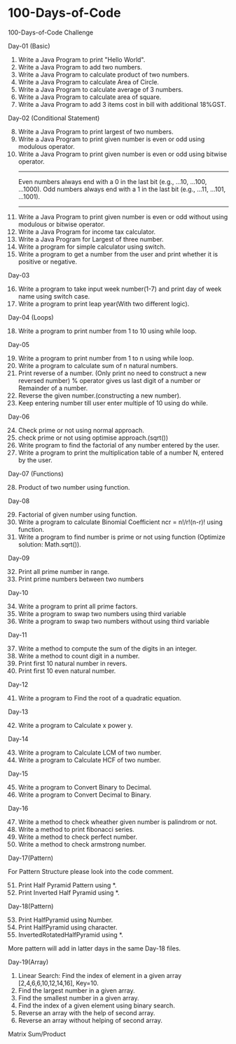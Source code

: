 # 100-Days-of-Code
100-Days-of-Code Challenge 

Day-01 (Basic)
1. Write a Java Program to print "Hello World".
2. Write a Java Program to add two numbers.
3. Write a Java Program to calculate product of two numbers.
4. Write a Java Program to calculate Area of Circle.
5. Write a Java Program to calculate average of 3 numbers.
6. Write a Java Program to calculate area of square.
7. Write a Java Program to add 3 items cost in bill with additional 18%GST.

Day-02 (Conditional Statement)

8. Write a Java Program to print largest of two numbers.
9. Write a Java Program to print given number is even or odd using modulous operator.
10. Write a Java Program to print given number is even or odd using bitwise operator.
    *********************************************************************************
    Even numbers always end with a 0 in the last bit (e.g., ...10, ...100, ...1000).
    Odd numbers always end with a 1 in the last bit (e.g., ...11, ...101, ...1001).
    ***********************************************************************************
11. Write a Java Program to print given number is even or odd without using modulous or bitwise operator.
12. Write a Java Program for income tax calculator.
13. Write a Java Program for Largest of three number.
14. Write a program for simple calculator using switch.
15. Write a program to get a number from the user and print whether it is positive or negative.

Day-03 

16. Write a program to take input week number(1-7) and print day of week name using switch case.
17. Write a program to print leap year(With two different logic).

Day-04 (Loops)

18. Write a program to print number from 1 to 10 using while loop.

Day-05

19. Write a program to print number from 1 to n using while loop.
20. Write a program to calculate sum of n natural numbers.
21. Print reverse of a number. (Only print no need to construct a new reversed number) % operator
     gives us last digit of a number or Remainder of a number.
22. Reverse the given number.(constructing a new number).
23. Keep entering number till user enter multiple of 10 using do while.

Day-06

24. Check prime or not using normal approach.
25. check prime or not using optimise approach.(sqrt())
26. Write program to find the factorial of any number entered by the user.
27. Write a program to print the multiplication table of a number N, entered by the user.

Day-07 (Functions)

28. Product of two number using function.

Day-08 

29. Factorial of given number using function.
30. Write a program to calculate Binomial Coefficient ncr = n!/r!(n-r)! using function.
31. Write a program to find number is prime or not using function (Optimize solution: Math.sqrt()).

Day-09

32. Print all prime number in range.
33. Print prime numbers between two numbers

Day-10

34. Write a program to print all prime factors.
35. Write a program to swap two numbers using third variable
36. Write a program to swap two numbers without using third variable

Day-11

37. Write a method to compute the sum of the digits in an integer.
38. Write a method to count digit in a number.
39. Print first 10 natural number in revers.
40. Print first 10 even natural number.

Day-12

41. Write a program to Find the root of a quadratic equation.

Day-13

42. Write a program to Calculate x power y.

Day-14

43. Write a program to Calculate LCM of two number.
44. Write a program to Calculate HCF of two number.

Day-15

45. Write a program to Convert Binary to Decimal.
46. Write a program to Convert Decimal to Binary.

Day-16

47. Write a method to check wheather given number is palindrom or not.
48. Write a method to print fibonacci series.
49. Write a method to check perfect number.
50. Write a method to check armstrong number.

Day-17(Pattern)

For Pattern Structure please look into the code comment.

51. Print Half Pyramid Pattern using *.
52. Print Inverted Half Pyramid using *. 

Day-18(Pattern)

53. Print HalfPyramid using Number.
54. Print HalfPyramid using character.
55. InvertedRotatedHalfPyramid using *.

More pattern will add in latter days in the same Day-18 files.

Day-19(Array)

1. Linear Search: Find the index of element in a given array [2,4,6,6,10,12,14,16], Key=10.
2. Find the largest number in a given array.
3. Find the smallest number in a given array.
4. Find the index of a given element using binary search.
5. Reverse an array with the help of second array.
6. Reverse an array without helping of second array.




Matrix Sum/Product
